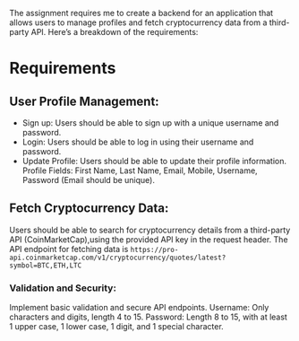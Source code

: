 The assignment requires me to create a backend for an application that allows users to manage profiles and fetch cryptocurrency data from a third-party API. Here’s a breakdown of the requirements:

# Requirements

## User Profile Management:

- Sign up: Users should be able to sign up with a unique username and password.
- Login: Users should be able to log in using their username and password.
- Update Profile: Users should be able to update their profile information.
  Profile Fields: First Name, Last Name, Email, Mobile, Username, Password (Email should be unique).

## Fetch Cryptocurrency Data:
Users should be able to search for cryptocurrency details from a third-party API (CoinMarketCap),using the provided API key in the request header.
The API endpoint for fetching data is `https://pro-api.coinmarketcap.com/v1/cryptocurrency/quotes/latest?symbol=BTC,ETH,LTC`

### Validation and Security:
Implement basic validation and secure API endpoints.
Username: Only characters and digits, length 4 to 15.
Password: Length 8 to 15, with at least 1 upper case, 1 lower case, 1 digit, and 1 special character.
